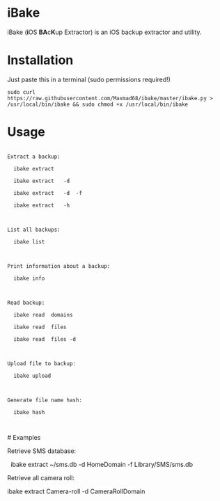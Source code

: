 # iBake
iBake (<b>i</b>OS <b>BA</b>c<b>K</b>up Extractor) is an iOS backup extractor and utility.

# Installation
Just paste this in a terminal (sudo permissions required!)

    sudo curl https://raw.githubusercontent.com/Maxmad68/ibake/master/ibake.py > /usr/local/bin/ibake && sudo chmod +x /usr/local/bin/ibake


# Usage
<code>
Extract a backup:<br>
  ibake extract <Backup-ID> <Extraction-Path><br>
  ibake extract <Backup-ID> <Extraction-Path> -d <domain><br>
  ibake extract <Backup-ID> <Extraction-Path> -d <domain> -f <file><br>
  ibake extract <Backup-ID> <Extraction-Path> -h <hash><br>
<br>
List all backups:<br>
  ibake list<br>
<br>
Print information about a backup:<br>
  ibake info <Backup-ID><br>
<br>
Read backup:<br>
  ibake read <Backup-ID> domains<br>
  ibake read <Backup-ID> files<br>
  ibake read <Backup-ID> files -d <domain><br>
<br>
Upload file to backup:<br>
  ibake upload <Backup-ID> <Local-file> <Domain-name> <Backup-path><br>
<br>
Generate file name hash:<br>
  ibake hash <Domain-name> <Relative-path><br>
<br>
</code>
# Examples

Retrieve SMS database:

   ibake extract <Backup-ID> ~/sms.db -d HomeDomain -f Library/SMS/sms.db
   
Retrieve all camera roll:

   ibake extract <Backup-ID> Camera-roll -d CameraRollDomain
